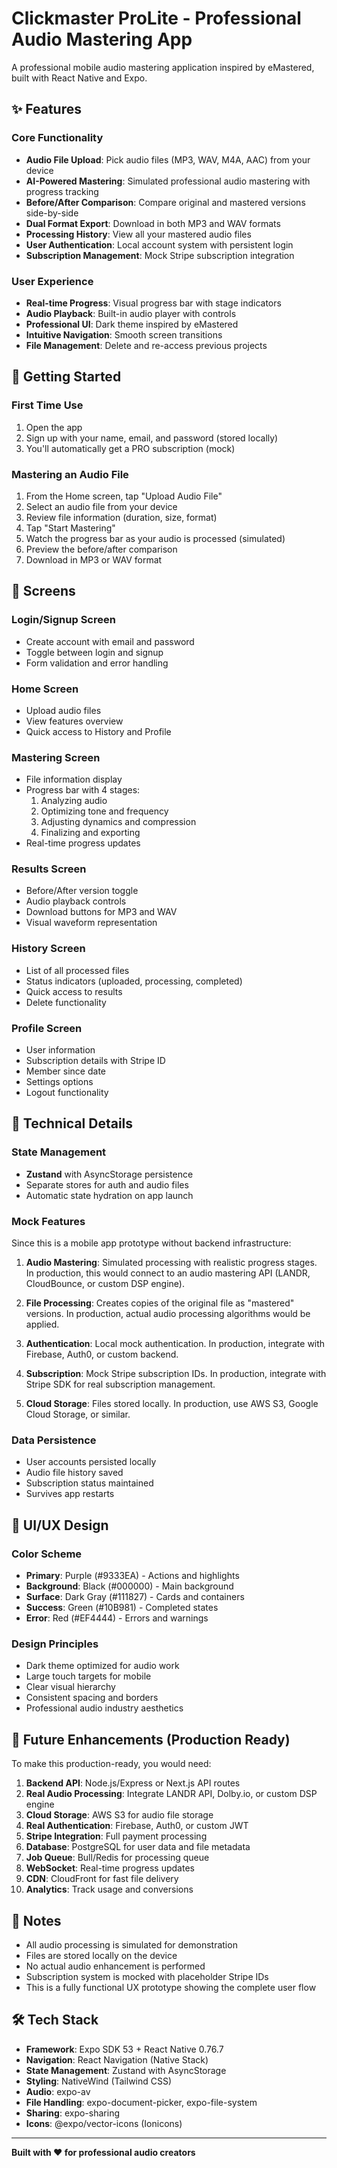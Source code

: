 # Clickmaster ProLite - Professional Audio Mastering App

A professional mobile audio mastering application inspired by eMastered, built with React Native and Expo.

## ✨ Features

### Core Functionality
- **Audio File Upload**: Pick audio files (MP3, WAV, M4A, AAC) from your device
- **AI-Powered Mastering**: Simulated professional audio mastering with progress tracking
- **Before/After Comparison**: Compare original and mastered versions side-by-side
- **Dual Format Export**: Download in both MP3 and WAV formats
- **Processing History**: View all your mastered audio files
- **User Authentication**: Local account system with persistent login
- **Subscription Management**: Mock Stripe subscription integration

### User Experience
- **Real-time Progress**: Visual progress bar with stage indicators
- **Audio Playback**: Built-in audio player with controls
- **Professional UI**: Dark theme inspired by eMastered
- **Intuitive Navigation**: Smooth screen transitions
- **File Management**: Delete and re-access previous projects

## 🚀 Getting Started

### First Time Use
1. Open the app
2. Sign up with your name, email, and password (stored locally)
3. You'll automatically get a PRO subscription (mock)

### Mastering an Audio File
1. From the Home screen, tap "Upload Audio File"
2. Select an audio file from your device
3. Review file information (duration, size, format)
4. Tap "Start Mastering"
5. Watch the progress bar as your audio is processed (simulated)
6. Preview the before/after comparison
7. Download in MP3 or WAV format

## 📱 Screens

### Login/Signup Screen
- Create account with email and password
- Toggle between login and signup
- Form validation and error handling

### Home Screen
- Upload audio files
- View features overview
- Quick access to History and Profile

### Mastering Screen
- File information display
- Progress bar with 4 stages:
  1. Analyzing audio
  2. Optimizing tone and frequency
  3. Adjusting dynamics and compression
  4. Finalizing and exporting
- Real-time progress updates

### Results Screen
- Before/After version toggle
- Audio playback controls
- Download buttons for MP3 and WAV
- Visual waveform representation

### History Screen
- List of all processed files
- Status indicators (uploaded, processing, completed)
- Quick access to results
- Delete functionality

### Profile Screen
- User information
- Subscription details with Stripe ID
- Member since date
- Settings options
- Logout functionality

## 🔧 Technical Details

### State Management
- **Zustand** with AsyncStorage persistence
- Separate stores for auth and audio files
- Automatic state hydration on app launch

### Mock Features
Since this is a mobile app prototype without backend infrastructure:

1. **Audio Mastering**: Simulated processing with realistic progress stages. In production, this would connect to an audio mastering API (LANDR, CloudBounce, or custom DSP engine).

2. **File Processing**: Creates copies of the original file as "mastered" versions. In production, actual audio processing algorithms would be applied.

3. **Authentication**: Local mock authentication. In production, integrate with Firebase, Auth0, or custom backend.

4. **Subscription**: Mock Stripe subscription IDs. In production, integrate with Stripe SDK for real subscription management.

5. **Cloud Storage**: Files stored locally. In production, use AWS S3, Google Cloud Storage, or similar.

### Data Persistence
- User accounts persisted locally
- Audio file history saved
- Subscription status maintained
- Survives app restarts

## 🎨 UI/UX Design

### Color Scheme
- **Primary**: Purple (#9333EA) - Actions and highlights
- **Background**: Black (#000000) - Main background
- **Surface**: Dark Gray (#111827) - Cards and containers
- **Success**: Green (#10B981) - Completed states
- **Error**: Red (#EF4444) - Errors and warnings

### Design Principles
- Dark theme optimized for audio work
- Large touch targets for mobile
- Clear visual hierarchy
- Consistent spacing and borders
- Professional audio industry aesthetics

## 🔮 Future Enhancements (Production Ready)

To make this production-ready, you would need:

1. **Backend API**: Node.js/Express or Next.js API routes
2. **Real Audio Processing**: Integrate LANDR API, Dolby.io, or custom DSP engine
3. **Cloud Storage**: AWS S3 for audio file storage
4. **Real Authentication**: Firebase, Auth0, or custom JWT
5. **Stripe Integration**: Full payment processing
6. **Database**: PostgreSQL for user data and file metadata
7. **Job Queue**: Bull/Redis for processing queue
8. **WebSocket**: Real-time progress updates
9. **CDN**: CloudFront for fast file delivery
10. **Analytics**: Track usage and conversions

## 📝 Notes

- All audio processing is simulated for demonstration
- Files are stored locally on the device
- No actual audio enhancement is performed
- Subscription system is mocked with placeholder Stripe IDs
- This is a fully functional UX prototype showing the complete user flow

## 🛠 Tech Stack

- **Framework**: Expo SDK 53 + React Native 0.76.7
- **Navigation**: React Navigation (Native Stack)
- **State Management**: Zustand with AsyncStorage
- **Styling**: NativeWind (Tailwind CSS)
- **Audio**: expo-av
- **File Handling**: expo-document-picker, expo-file-system
- **Sharing**: expo-sharing
- **Icons**: @expo/vector-icons (Ionicons)

---

**Built with ❤️ for professional audio creators**

